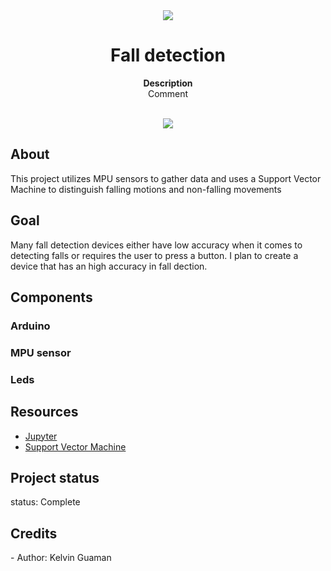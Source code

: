 <div align="center"><img src="app/src/main/res/mipmap-xhdpi/ic_launcher.png"></div>
  <h1 align="center">Fall detection</h1>
  <p align="center"><strong>Description</strong>
  <br>Comment</p>
  <br/>
    <div align="center"><img src="demo.gif"></img></div>
    <h2>About</h2>
    This project utilizes MPU sensors to gather data and uses a Support Vector Machine to distinguish falling motions and non-falling movements 



<h2>Goal</h2>
Many fall detection devices either have low accuracy when it comes to detecting falls or requires the user to press a button. I plan to create a device that has an high accuracy in fall dection.
<h2>Components</h2>
<h3>Arduino</h3>
<h3>MPU sensor</h3>
<h3>Leds </h3>


<h2>Resources</h2>
<ul>
  <li><a href="https://jupyter.org/install" target="_blank">Jupyter</a></li>
  <li><a href="https://towardsdatascience.com/svm-support-vector-machine-for-classification-710a009f6873" target="_blank">Support Vector Machine</a></li>
</ul>  

<h2>Project status</h2>
 status: Complete 

<h2>Credits</h2>
- Author: Kelvin Guaman


